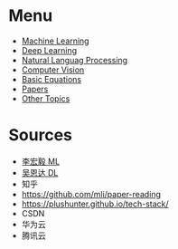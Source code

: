 # Menu

- [Machine Learning](machine_learning.md)
- [Deep Learning](deep_learning.md)
- [Natural Languag Processing](natural_language_processing.md)
- [Computer Vision](computer_vision.md)
- [Basic Equations](basic_equations.py)
- [Papers](papers.md)
- [Other Topics](others.md)

# Sources

- [李宏毅 ML](https://www.bilibili.com/video/BV1Wv411h7kN)
- [吴恩达 DL](https://www.bilibili.com/video/BV1FT4y1E74V)
- 知乎
- https://github.com/mli/paper-reading
- https://plushunter.github.io/tech-stack/
- CSDN
- 华为云
- 腾讯云
